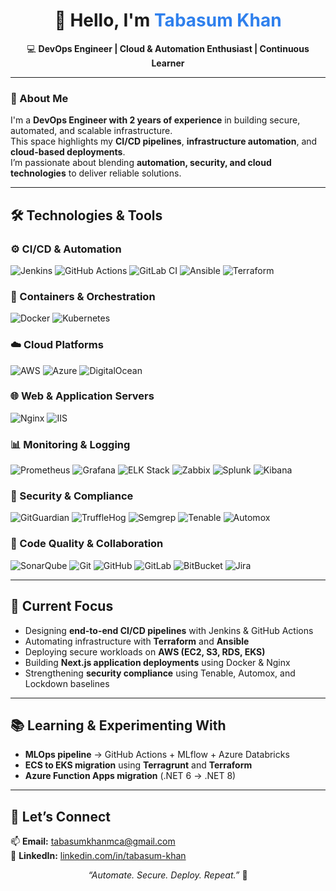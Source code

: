 <!-- Profile README: Tabasum Khan -->

<h1 align="center">👋 Hello, I'm <span style="color:#2f80ed;">Tabasum Khan</span></h1>

<p align="center">
  💻 <b>DevOps Engineer | Cloud & Automation Enthusiast | Continuous Learner</b>
</p>

---

### 🚀 About Me

I'm a **DevOps Engineer with 2 years of experience** in building secure, automated, and scalable infrastructure.  
This space highlights my **CI/CD pipelines**, **infrastructure automation**, and **cloud-based deployments**.  
I’m passionate about blending **automation, security, and cloud technologies** to deliver reliable solutions.

---

## 🛠️ Technologies & Tools

### ⚙️ CI/CD & Automation  
![Jenkins](https://img.shields.io/badge/Jenkins-D24939?logo=jenkins&logoColor=white)
![GitHub Actions](https://img.shields.io/badge/GitHub%20Actions-2088FF?logo=githubactions&logoColor=white)
![GitLab CI](https://img.shields.io/badge/GitLab%20CI-FC6D26?logo=gitlab&logoColor=white)
![Ansible](https://img.shields.io/badge/Ansible-EE0000?logo=ansible&logoColor=white)
![Terraform](https://img.shields.io/badge/Terraform-7B42BC?logo=terraform&logoColor=white)

### 🐳 Containers & Orchestration  
![Docker](https://img.shields.io/badge/Docker-2496ED?logo=docker&logoColor=white)
![Kubernetes](https://img.shields.io/badge/Kubernetes-326CE5?logo=kubernetes&logoColor=white)

### ☁️ Cloud Platforms  
![AWS](https://img.shields.io/badge/AWS-232F3E?logo=amazon-aws&logoColor=FF9900)
![Azure](https://img.shields.io/badge/Azure-0078D4?logo=microsoft-azure&logoColor=white)
![DigitalOcean](https://img.shields.io/badge/DigitalOcean-0080FF?logo=digitalocean&logoColor=white)

### 🌐 Web & Application Servers  
![Nginx](https://img.shields.io/badge/Nginx-009639?logo=nginx&logoColor=white)
![IIS](https://img.shields.io/badge/IIS-0078D4?logo=windows&logoColor=white)

### 📊 Monitoring & Logging  
![Prometheus](https://img.shields.io/badge/Prometheus-E6522C?logo=prometheus&logoColor=white)
![Grafana](https://img.shields.io/badge/Grafana-F46800?logo=grafana&logoColor=white)
![ELK Stack](https://img.shields.io/badge/ELK%20Stack-005571?logo=elasticstack&logoColor=white)
![Zabbix](https://img.shields.io/badge/Zabbix-CC0000?logo=zabbix&logoColor=white)
![Splunk](https://img.shields.io/badge/Splunk-000000?logo=splunk&logoColor=white)
![Kibana](https://img.shields.io/badge/Kibana-005571?logo=kibana&logoColor=white)

### 🔐 Security & Compliance  
![GitGuardian](https://img.shields.io/badge/GitGuardian-2E3A59?logo=gitguardian&logoColor=white)
![TruffleHog](https://img.shields.io/badge/TruffleHog-8E44AD?logo=piggy-bank&logoColor=white)
![Semgrep](https://img.shields.io/badge/Semgrep-00BFA5?logo=semgrep&logoColor=white)
![Tenable](https://img.shields.io/badge/Tenable-0082C9?logo=tenable&logoColor=white)
![Automox](https://img.shields.io/badge/Automox-0076CE?logo=automox&logoColor=white)

### 🧰 Code Quality & Collaboration  
![SonarQube](https://img.shields.io/badge/SonarQube-4E9BCD?logo=sonarqube&logoColor=white)
![Git](https://img.shields.io/badge/Git-F05032?logo=git&logoColor=white)
![GitHub](https://img.shields.io/badge/GitHub-181717?logo=github&logoColor=white)
![GitLab](https://img.shields.io/badge/GitLab-FC6D26?logo=gitlab&logoColor=white)
![BitBucket](https://img.shields.io/badge/BitBucket-0052CC?logo=bitbucket&logoColor=white)
![Jira](https://img.shields.io/badge/Jira-0052CC?logo=jira&logoColor=white)

---

## 🌱 Current Focus

- Designing **end-to-end CI/CD pipelines** with Jenkins & GitHub Actions  
- Automating infrastructure with **Terraform** and **Ansible**  
- Deploying secure workloads on **AWS (EC2, S3, RDS, EKS)**  
- Building **Next.js application deployments** using Docker & Nginx  
- Strengthening **security compliance** using Tenable, Automox, and Lockdown baselines  

---

## 📚 Learning & Experimenting With

- **MLOps pipeline** → GitHub Actions + MLflow + Azure Databricks  
- **ECS to EKS migration** using **Terragrunt** and **Terraform**  
- **Azure Function Apps migration** (.NET 6 → .NET 8)  

---

## 🤝 Let’s Connect

📫 **Email:** [tabasumkhanmca@gmail.com](mailto:tabasumkhanmca@gmail.com)  
💼 **LinkedIn:** [linkedin.com/in/tabasum-khan](https://www.linkedin.com/in/tabasum-khan)  

<p align="center">
  <i>“Automate. Secure. Deploy. Repeat.”</i> 🚀
</p>
